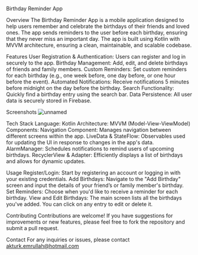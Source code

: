 Birthday Reminder App

Overview
The Birthday Reminder App is a mobile application designed to help users remember and celebrate the birthdays of their friends and loved ones. The app sends reminders to the user before each birthday, ensuring that they never miss an important day. The app is built using Kotlin with MVVM architecture, ensuring a clean, maintainable, and scalable codebase.

Features
User Registration & Authentication: Users can register and log in securely to the app.
Birthday Management: Add, edit, and delete birthdays of friends and family members.
Custom Reminders: Set custom reminders for each birthday (e.g., one week before, one day before, or one hour before the event).
Automated Notifications: Receive notifications 5 minutes before midnight on the day before the birthday.
Search Functionality: Quickly find a birthday entry using the search bar.
Data Persistence: All user data is securely stored in Firebase.

Screenshots
![unnamed](https://github.com/user-attachments/assets/4589eb1c-2026-46f0-a29e-75e208756681)


Tech Stack
Language: Kotlin
Architecture: MVVM (Model-View-ViewModel)
Components:
Navigation Component: Manages navigation between different screens within the app.
LiveData & StateFlow: Observables used for updating the UI in response to changes in the app's data.
AlarmManager: Schedules notifications to remind users of upcoming birthdays.
RecyclerView & Adapter: Efficiently displays a list of birthdays and allows for dynamic updates.

Usage
Register/Login: Start by registering an account or logging in with your existing credentials.
Add Birthdays: Navigate to the "Add Birthday" screen and input the details of your friend’s or family member's birthday.
Set Reminders: Choose when you'd like to receive a reminder for each birthday.
View and Edit Birthdays: The main screen lists all the birthdays you've added. You can click on any entry to edit or delete it.

Contributing
Contributions are welcome! If you have suggestions for improvements or new features, please feel free to fork the repository and submit a pull request.

Contact
For any inquiries or issues, please contact akturk.emrullah@hotmail.com
